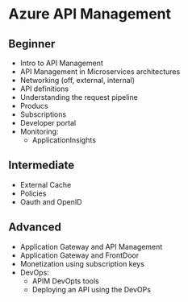 # Azure API Management

## Beginner

- Intro to API Management
- API Management in Microservices architectures
- Networking (off, external, internal)
- API definitions
- Understanding the request pipeline
- Producs
- Subscriptions
- Developer portal
- Monitoring:
  - ApplicationInsights

## Intermediate

- External Cache
- Policies
- Oauth and OpenID

## Advanced

- Application Gateway and API Management
- Application Gateway and FrontDoor
- Monetization using subscription keys
- DevOps:
  - APIM DevOpts tools
  - Deploying an API using the DevOPs
